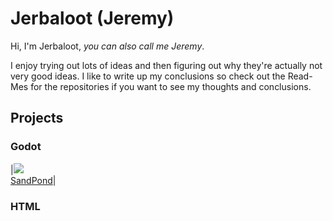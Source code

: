 # Jerbaloot (Jeremy)
Hi, I'm Jerbaloot, *you can also call me Jeremy*.

I enjoy trying out lots of ideas and then figuring out why they're actually not very good ideas. I like to write up my conclusions so check out the Read-Mes for the repositories if you want to see my thoughts and conclusions.

## Projects

### Godot
|<a href="https://github.com/Jerbaloot/ManualSkates"><img src="https://i5.walmartimages.com/asr/1a939b24-1296-49ec-86f4-0ced1971a870_1.a02fa62043c687f3a47bccb764caba11.jpeg"><br>SandPond</a>|

### HTML


<!--
**Jerbaloot/Jerbaloot** is a ✨ _special_ ✨ repository because its `README.md` (this file) appears on your GitHub profile.

Here are some ideas to get you started:

- 🔭 I’m currently working on ...
- 🌱 I’m currently learning ...
- 👯 I’m looking to collaborate on ...
- 🤔 I’m looking for help with ...
- 💬 Ask me about ...
- 📫 How to reach me: ...
- 😄 Pronouns: ...
- ⚡ Fun fact: ...
-->
#
